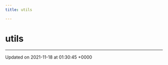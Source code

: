 ```yaml
---
title: utils

---
```


# utils








-------------------------------

Updated on 2021-11-18 at 01:30:45 +0000